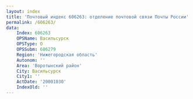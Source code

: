 ```yaml
---
layout: index
title: 'Почтовый индекс 606263: отделение почтовой связи Почты России'
permalink: /606263/
data:
    Index: 606263
    OPSName: Васильсурск
    OPSType: О
    OPSSubm: 606279
    Region: 'Нижегородская область'
    Autonom: ''
    Area: 'Воротынский район'
    City: Васильсурск
    City1: ''
    ActDate: '20001030'
    IndexOld: ''
---
```

